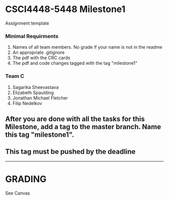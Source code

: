 # CSCI4448-5448 Milestone1
Assignment template
### Minimal Requirments
<ol>
  <li> Names of all team members. No grade if your name is not in the readme</li>
  <li> An appropriate .gitignore</li>
  <li> The pdf with the CRC cards  </li>
   <li>The pdf and code changes tagged with the tag "milestone1" </li>
 </ol>
 
 ### Team C
 <ol>
  <li> Sagarika Sheevastava</li>
  <li> Elizabeth Spaulding </li>
  <li> Jonathan Michael Fletcher </li>
  <li> Filip Nedelkov</li>
</ol>
 
 ## After you are done with all the tasks for this Milestone, add a tag to the master branch. Name this tag "milestone1".
 ## This tag must be pushed by the deadline
   
   
   
 ---
 
 # GRADING
 See Canvas
